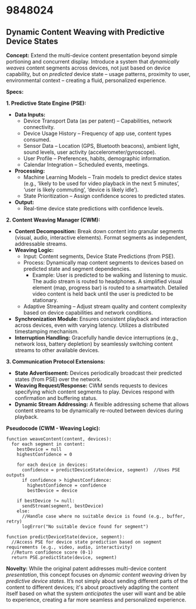 # 9848024

## Dynamic Content Weaving with Predictive Device States

**Concept:** Extend the multi-device content presentation beyond simple portioning and concurrent display. Introduce a system that *dynamically weaves* content segments across devices, not just based on device capability, but on *predicted* device state – usage patterns, proximity to user, environmental context – creating a fluid, personalized experience.

**Specs:**

**1. Predictive State Engine (PSE):**

*   **Data Inputs:**
    *   Device Transport Data (as per patent) – Capabilities, network connectivity.
    *   Device Usage History – Frequency of app use, content types consumed.
    *   Sensor Data – Location (GPS, Bluetooth beacons), ambient light, sound levels, user activity (accelerometer/gyroscope).
    *   User Profile – Preferences, habits, demographic information.
    *   Calendar Integration – Scheduled events, meetings.
*   **Processing:**
    *   Machine Learning Models – Train models to predict device states (e.g., ‘likely to be used for video playback in the next 5 minutes’, ‘user is likely commuting’, ‘device is likely idle’).
    *   State Prioritization – Assign confidence scores to predicted states.
*   **Output:**
    *   Real-time device state predictions with confidence levels.

**2. Content Weaving Manager (CWM):**

*   **Content Decomposition:**  Break down content into granular segments (visual, audio, interactive elements).  Format segments as independent, addressable streams.
*   **Weaving Logic:**
    *   Input: Content segments, Device State Predictions (from PSE).
    *   Process:  Dynamically map content segments to devices based on predicted state and segment dependencies.
        *   Example: User is predicted to be walking and listening to music. The audio stream is routed to headphones.  A simplified visual element (map, progress bar) is routed to a smartwatch.  Detailed video content is held back until the user is predicted to be stationary.
    *   Adaptive Streaming – Adjust stream quality and content complexity based on device capabilities and network conditions.
*   **Synchronization Module:** Ensures consistent playback and interaction across devices, even with varying latency.  Utilizes a distributed timestamping mechanism.
*   **Interruption Handling:** Gracefully handle device interruptions (e.g., network loss, battery depletion) by seamlessly switching content streams to other available devices.

**3. Communication Protocol Extensions:**

*   **State Advertisement:** Devices periodically broadcast their predicted states (from PSE) over the network.
*   **Weaving Request/Response:** CWM sends requests to devices specifying which content segments to play. Devices respond with confirmation and buffering status.
*   **Dynamic Stream Addressing:** A flexible addressing scheme that allows content streams to be dynamically re-routed between devices during playback.

**Pseudocode (CWM - Weaving Logic):**

```
function weaveContent(content, devices):
  for each segment in content:
    bestDevice = null
    highestConfidence = 0

    for each device in devices:
      confidence = predictDeviceState(device, segment)  //Uses PSE outputs
      if confidence > highestConfidence:
        highestConfidence = confidence
        bestDevice = device

    if bestDevice != null:
      sendStream(segment, bestDevice)
    else:
      //Handle case where no suitable device is found (e.g., buffer, retry)
      logError("No suitable device found for segment")

function predictDeviceState(device, segment):
  //Access PSE for device state prediction based on segment requirements (e.g., video, audio, interactivity)
  //Return confidence score (0-1)
  return PSE.predictState(device, segment)
```

**Novelty:**  While the original patent addresses multi-device content *presentation*, this concept focuses on *dynamic content weaving* driven by *predictive device states*.  It’s not simply about sending different parts of the content to different devices; it's about proactively adapting the content itself based on what the system *anticipates* the user will want and be able to experience, creating a far more seamless and personalized experience.